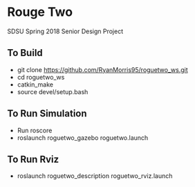 # Rouge Two
SDSU Spring 2018 Senior Design Project

## To Build
- git clone https://github.com/RyanMorris95/roguetwo_ws.git
- cd roguetwo_ws
- catkin_make
- source devel/setup.bash

## To Run Simulation
- Run roscore
- roslaunch roguetwo_gazebo roguetwo.launch


## To Run Rviz
- roslaunch roguetwo_description roguetwo_rviz.launch

